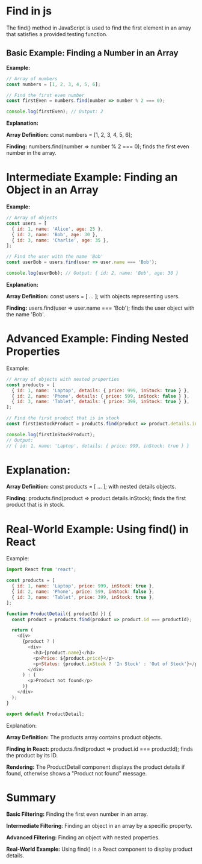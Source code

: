 # Find in js

The find() method in JavaScript is used to find the first element in an array that satisfies a provided testing function. 
## Basic Example: Finding a Number in an Array
**Example:**

```javascript
// Array of numbers
const numbers = [1, 2, 3, 4, 5, 6];

// Find the first even number
const firstEven = numbers.find(number => number % 2 === 0);

console.log(firstEven); // Output: 2
```
**Explanation:**

**Array Definition:** const numbers = [1, 2, 3, 4, 5, 6];

**Finding:** numbers.find(number => number % 2 === 0); finds the first even number in the array.

# Intermediate Example: Finding an Object in an Array
**Example:**

```javascript
// Array of objects
const users = [
  { id: 1, name: 'Alice', age: 25 },
  { id: 2, name: 'Bob', age: 30 },
  { id: 3, name: 'Charlie', age: 35 },
];

// Find the user with the name 'Bob'
const userBob = users.find(user => user.name === 'Bob');

console.log(userBob); // Output: { id: 2, name: 'Bob', age: 30 }
```
**Explanation:**

**Array Definition:** const users = [ ... ]; with objects representing users.

**Finding:** users.find(user => user.name === 'Bob'); finds the user object with the name 'Bob'.

# Advanced Example: Finding Nested Properties
Example:

```javascript
// Array of objects with nested properties
const products = [
  { id: 1, name: 'Laptop', details: { price: 999, inStock: true } },
  { id: 2, name: 'Phone', details: { price: 599, inStock: false } },
  { id: 3, name: 'Tablet', details: { price: 399, inStock: true } },
];

// Find the first product that is in stock
const firstInStockProduct = products.find(product => product.details.inStock);

console.log(firstInStockProduct); 
// Output: 
// { id: 1, name: 'Laptop', details: { price: 999, inStock: true } }
```
# Explanation:

**Array Definition:** const products = [ ... ]; with nested details objects.

**Finding**: products.find(product => product.details.inStock); finds the first product that is in stock.

# Real-World Example: Using find() in React
Example:

```javascript
import React from 'react';

const products = [
  { id: 1, name: 'Laptop', price: 999, inStock: true },
  { id: 2, name: 'Phone', price: 599, inStock: false },
  { id: 3, name: 'Tablet', price: 399, inStock: true },
];

function ProductDetail({ productId }) {
  const product = products.find(product => product.id === productId);

  return (
    <div>
      {product ? (
        <div>
          <h3>{product.name}</h3>
          <p>Price: ${product.price}</p>
          <p>Status: {product.inStock ? 'In Stock' : 'Out of Stock'}</p>
        </div>
      ) : (
        <p>Product not found</p>
      )}
    </div>
  );
}

export default ProductDetail;
```
Explanation:

**Array Definition:** The products array contains product objects.

**Finding in React:** products.find(product => product.id === productId); finds the product by its ID.

**Rendering:** The ProductDetail component displays the product details if found, otherwise shows a "Product not found" message.

# Summary
**Basic Filtering:** Finding the first even number in an array.

**Intermediate Filtering**: Finding an object in an array by a specific property.

**Advanced Filtering:** Finding an object with nested properties.

**Real-World Example:** Using find() in a React component to display product details.